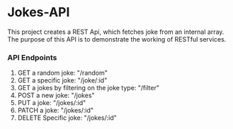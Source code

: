 # Jokes-API

This project creates a REST Api, which fetches joke from an internal array.
The purpose of this API is to demonstrate the working of RESTful services.

### API Endpoints

1. GET a random joke: "/random"
2. GET a specific joke: "/joke/:id"
3. GET a jokes by filtering on the joke type: "/filter"
4. POST a new joke: "/jokes"
5. PUT a joke: "/jokes/:id"
6. PATCH a joke: "/jokes/:id"
7. DELETE Specific joke: "/jokes/:id"
